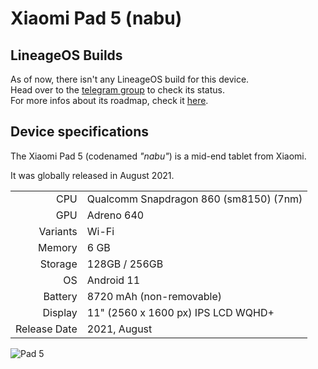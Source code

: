 # Xiaomi Pad 5 (nabu)

## LineageOS Builds

As of now, there isn't any LineageOS build for this device.  
Head over to the [telegram group](https://t.me/giovixchat) to check its status.  
For more infos about its roadmap, check it [here](https://t.me/giovixcloud/177).

## Device specifications

The Xiaomi Pad 5 (codenamed _"nabu"_) is a mid-end tablet from Xiaomi.

It was globally released in August 2021.

| | |
-------:|:-------------------------
CPU     | Qualcomm Snapdragon 860 (sm8150) (7nm)
GPU     | Adreno 640
Variants| Wi-Fi
Memory  | 6 GB
Storage | 128GB / 256GB
OS      | Android 11
Battery | 8720 mAh (non-removable)
Display |  11" (2560 x 1600 px) IPS LCD WQHD+
Release Date | 2021, August

![Pad 5](https://andro4all.com/hero/2021/10/Diseno-de-la-Xiaomi-Pad-5.jpg?width=1440&aspect_ratio=19:10 "Pad 5")
